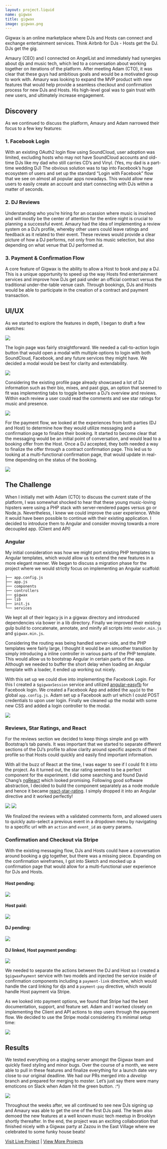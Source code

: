 ```yaml
---
layout: project.liquid
name: gigwax
title: gigwax
image: gigwax.png
---
```


Gigwax is an online marketplace where DJs and Hosts can connect and exchange entertainment services. Think Airbnb for DJs - Hosts get the DJ. DJs get the gig.

Amaury (CEO) and I connected on AngelList and immediately had synergies about djs and music tech, which led to a conversation about working together on iterations of the platform. After meeting Adam (CTO), it was clear that these guys had ambitious goals and would be a motivated group to work with. Amaury was looking to expand the MVP product with new features that would help provide a seamless checkout and confirmation process for new DJs and Hosts. His high-level goal was to gain trust with new users, and ultimately increase engagement. 

## Discovery

As we continued to discuss the platform, Amaury and Adam narrowed their focus to a few key features:

### 1. Facebook Login
With an existing OAuth2 login flow using SoundCloud, user adoption was limited, excluding hosts who may not have SoundCloud accounts and old-time DJs like my dad who still carries CD’s and Vinyl. (Yes, my dad is a part-time wedding DJ) The obvious solution was to tap into Facebook’s huge ecosystem of users and set up the standard “Login with Facebook” flow that we see on almost all popular apps nowadays. This would allow new users to easily create an account and start connecting with DJs within a matter of seconds.

### 2. DJ Reviews
Understanding who you’re hiring for an ocassion where music is involved and will mostly be the center of attention for the entire night is crucial to planning a successful event. Amaury had the idea of implementing a review system on a DJ’s profile, whereby other users could leave ratings and feedback as it related to their event. These reviews would provide a clear picture of how a DJ performs, not only from his music selection, but also depending on what venue that DJ performed at.

### 3. Payment & Confirmation Flow
A core feature of Gigwax is the ability to allow a Host to book and pay a DJ. This is a unique opportunity to speed up the way Hosts find entertainment services and improve how DJs get paid under an official contract versus the traditional under-the-table venue cash. Through bookings, DJs and Hosts would be able to participate in the creation of a contract and payment transaction.

## UI/UX

As we started to explore the features in depth, I began to draft a few sketches:

![](/assets/images/gigwax/home_page_register_login.jpg)

The login page was fairly straightforward. We needed a call-to-action login button that would open a modal with multiple options to login with both SoundCloud, Facebook, and any future services they might have. We decided a modal would be best for clarity and extendability.

![](/assets/images/gigwax/tabs_reviews_v2.jpg)

Considering the existing profile page already showcased a lot of DJ information such as their bio, mixes, and past gigs, an option that seemed to fit was implementing tabs to toggle between a DJ’s overview and reviews. Within each review a user could read the comments and see star ratings for music and presence.

![](/assets/images/gigwax/payment_flow.jpg)

For the payment flow, we looked at the experiences from both parties (DJ and Host) to determine how they would utilize messaging and a confirmation page to finalize their booking. It started to become clear that the messaging would be an initial point of conversation, and would lead to a booking offer from the Host. Once a DJ accepted, they both needed a way to finalize the offer through a contract confirmation page. This led us to looking at a multi-functional confirmation page, that would update in real-time depending on the status of the booking.

![](/assets/images/gigwax/payment_confirmation.jpg)

## The Challenge

When I initially met with Adam (CTO) to discuss the current state of the platform, I was somewhat shocked to hear that these young music-loving hipsters were using a PHP stack with server-rendered pages versus go or Node.js. Nevertheless, I knew we could improve the user experience. While it would have been possible to continue with their existing application. I decided to introduce them to Angular and consider moving towards a more decoupled app. (Client and API)

### Angular

My initial consideration was how we might port existing PHP templates to Angular templates, which would allow us to extend the new features in a more elegant manner. We began to discuss a migration phase for the project where we would strictly focus on implementing an Angular scaffold:

```
├── app.config.js
├── app.js
├── components
├── controllers
├── gigwax
├── lib
├── init.js
└── services
```

We kept all of their legacy js in a gigwax directory and introduced dependencies via bower in a lib directory. Finally we improved their existing gulp build to concatenate, annotate, and minify all scripts into `vendor.min.js` and `gigwax.min.js`.

Considering the routing was being handled server-side, and the PHP templates were fairly large, I thought it would be an smoother transition by simply introducing a inline controller in various parts of the PHP template. This would allow us to bootstrap Angular in certain parts of the app. Although we needed to buffer the short delay when loading an Angular template with a loader, it ended up working out nicely.

With this set up we could dive into implementing the Facebook Login. For this I created a `$gigwaxSession` service and utilized [angular-easyfb](https://github.com/pc035860/angular-easyfb) for Facebook login. We created a Facebook App and added the `appId` to the global `app.config.js`. Adam set up a Facebook auth url which I could POST credentials to upon user login. Finally we cleaned up the modal with some new CSS and added a login controller to the modal.

![](/assets/images/gigwax/login_modal.png)

### Reviews, Star Ratings, and React

For the reviews section we decided to keep things simple and go with Bootstrap’s tab panels. It was important that we started to separate different sections of the DJ’s profile to allow clarity around specific aspects of their profile so that Hosts could quickly and easily find important information. 

With all the buzz of React at the time, I was eager to see if I could fit it into the project. As it turned out, the star rating seemed to be a perfect component for the experiment. I did some searching and found David Chang’s [ngReact](https://github.com/davidchang/ngReact) which looked promising. Following good software abstraction, I decided to build the component separately as a node module and hence it became [react-star-rating](https://github.com/cameronjroe/react-star-rating). I simply dropped it into an Angular directive and it worked perfectly!

![](/assets/images/gigwax/reviews_trello.png)
![](/assets/images/gigwax/review_approved.png)

We finalized the reviews with a validated comments form, and allowed users to quickly auto-select a previous event in a dropdown menu by navigating to a specific url with an `action` and `event_id` as query params.

### Confirmation and Checkout via Stripe

With the existing messaging flow, DJs and Hosts could have a conversation around booking a gig together, but there was a missing piece. Expanding on the confirmation wireframes, I got into Sketch and mocked up a confirmation page that would allow for a multi-functional user experience for DJs and Hosts.

#### Host pending:
![](/assets/images/gigwax/payment_mockup_1.jpg)

#### Host paid:
![](/assets/images/gigwax/payment_mockup_2.jpg)

#### DJ pending:
![](/assets/images/gigwax/payment_mockup_3.jpg)

#### DJ linked, Host payment pending:
![](/assets/images/gigwax/payment_mockup_4.jpg)


We needed to separate the actions between the DJ and Host so I created a `$gigwaxPayment` service with two models and injected the service inside of confirmation components including a `payment-link` directive, which would handle the card linking for djs and a `payment-pay` directive, which would handle Host payment via Stripe.

As we looked into payment options, we found that Stripe had the best documentation, support, and feature set. Adam and I worked closely on implementing the Client and API actions to step users through the payment flow. We decided to use the Stripe modal considering it’s minimal setup time:

![](/assets/images/gigwax/stripe_modal.png)

## Results

We tested everything on a staging server amongst the Gigwax team and quickly fixed styling and minor bugs. Over the course of a month, we were able to pull in these features and finalize everything for a launch date very close to our original deadline. We had our PRs merged into a *develop* branch and prepared for merging to *master*. Let’s just say there were many emoticons on Slack when Adam hit the green button. :^)

![](/assets/images/gigwax/profile.png)

Throughout the weeks after, we all continued to see new DJs signing up and Amaury was able to get the one of the first DJs paid. The team also demoed the new features at a well known music tech meetup in Brooklyn shortly thereafter. In the end, the project was an exciting collaboration that finished nicely with a Gigwax party at Zazou in the East Village where we celebrated to some funky house beats!


<div class="text-center" style="margin-bottom: 1em;">
  <a href="http://gigwax.com">Visit Live Project</a> | <a href="/projects" class="text-muted small">View More Projects</a>
</div>
